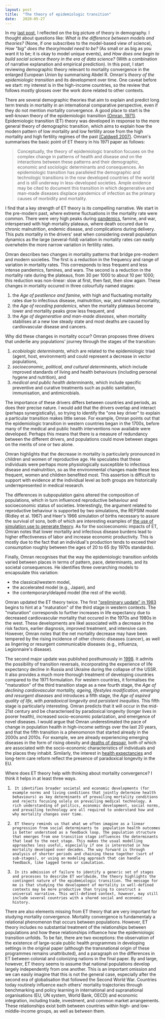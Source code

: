 ```yaml
---
layout: post
title:  "The theory of epidemiologic transition"
date:   2020-05-27
---
```

In my [last post](https://rokhrzic.eu/2020/05/07/theorising-demographic-processes.html), I reflected on the big picture of theory in demography. I thought about questions like: *What is the difference between models and theories?* (None, if one subscribes to the model-based view of science), *How "big" does the theory/model need to be?* (As small or as big as you want it to be; it is okay to model unique events), and
*How does one begin to build social science theory in the era of data science?* (With a combination of narrative explanation and empirical prediction). In this post, I start reviewing  demographic theory relevant to mortality convergence in the enlarged European Union by summarising Abdel R. Omran's *theory of the epidemiologic transition* and its development over time. One caveat before we start: my interest is in the high-income countries, so the review that follows mostly glosses over the work done related to other contexts.

There are several demographic theories that aim to explain and predict long term trends in mortality in an international comparative perspective, even if they do not mention mortality convergence. A good place to start is the well-known theory of the epidemiologic transition [(Omran, 1971)](https://doi.org/10.1111/j.1468-0009.2005.00398.x). Epidemiologic transition (ET) theory was developed in response to the more general theory of demographic transition, which aims to explain how the modern pattern of low mortality and low fertility arose from the high mortality and high fertility regimes of the past [(Caldwell 2007)](https://link.springer.com/book/10.1007%2F978-1-4020-4498-4). Omran's summarises the basic point of ET theory in his 1971 paper as follows:

  > Conceptually, the theory of epidemiologic transition focuses on the complex change in patterns of health and disease *and* on the interactions between these patterns and their demographic, economic and sociologic determinants and consequences. An epidemiologic transition has paralleled the demographic and technologic transitions in the now developed countries of the world and is still underway in less-developed societies. Ample evidence may be cited to document this transition in which degenerative and man-made diseases displace pandemics of infection as the primary causes of morbidity and mortality.

I find that a key strength of ET theory is its compelling narrative. We start in the pre-modern past, where extreme fluctuations in the  mortality rate were common. There were very high peaks during [pandemics](https://www.sciencemag.org/news/2020/05/black-death-fatal-flu-past-pandemics-show-why-people-margins-suffer-most), famine, and war, interspersed with high mortality plateaus, where death occured due to chronic malnutrition, endemic disease, and complications during delivery. This puts mortality in the drivers' seat when considering overall population dynamics as the large (several-fold) variation in mortality rates can easily overwhelm the more narrow variation in fertility rates.

Omran describes two changes in mortality patterns that bridge pre-modern and modern societies. The first is a reduction in the frequency and range of variation in mortality rates. This corresponds to less frequent and less intense pandemics, famines, and wars. The second is a reduction in the mortality rate during the plateaus, from 30 per 1000 to about 10 per 1000; this reduction was non-linear: slow at first, then fast, then slow again. These changes in mortality occured in three colourfully named stages:
1.    the *Age of pestilence and famine*, with high and fluctuating mortality rates due to infectious disease, malnutrition, war, and maternal mortality,
2.    the *Age of receding pandemics*, when the mortality plateaus become lower and mortality peaks grow less frequent, and
3.    the *Age of degenerative and man-made diseases*, when mortality stabilises at a new low steady state and most deaths are caused by cardiovascular disease and cancers.

Why did these changes in mortality occur? Omran proposes three drivers that underlie any populations' journey through the stages of the transition:
1.    *ecobiologic determinants*, which are related to the epidemiologic triad (agent, host, environment) and could represent a decrease in vector populations,
2.    *socioeconomic, political, and cultural determinants*, which include improved standards of living and health behaviours (including personal hygene and nutrition), and
3.    *medical and public health determinants*, which include specific preventive and curative treatments such as public sanitation, immunisation, and antimicrobials.

The importance of these drivers differs between countries and periods, as does their precise nature. I would add that the drivers overlap and interact (perhaps synergistically), so trying to identify the "one key driver" to explain a particular transition makes little sense. For example, Omran points out that the epidemiologic transition in western countries began in the 1700s, before many of the medical and public health interventions now available were developed. Perhaps this means that there is a measure of redundancy between the different drivers, and populations could move between stages on the merits of one or two alone.

Omran highlights that the decrease in mortality is particularly pronounced in children and women of reproductive age. He speculates that these individuals were perhaps more physiologically susceptible to infectious disease and malnutrition, so as the environmental changes made these less frequent, women and children benefited most. This assertion is difficult to support with evidence at the individual level as both groups are historically underrepresented in medical research.

The differences in subpopulation gains altered the composition of populations, which in turn influenced reproductive behaviour and socioeconomic status of societies. Interestingly, the argument related to reproductive behaviour is supported by two simulations, the REPSIM model (Ridley et al. 1967) and Heer's 1966 simulation of births necessary to assure the survival of sons, both of which are interesting examples of [the use of simulation use to generate theory](https://rokhrzic.eu/2020/05/07/theorising-demographic-processes.html). As for the socioeconomic impacts of ET, Omran notes that lower mortality and infectious disease burdens lead to higher effectiveness of labor and increase economic productivity. This is mostly due to the fact that an individual's production tends to exceed their consumption roughly between the ages of 20 to 65 (by 1970s standards).

Finally, Omran recognises that the way the epidemiologic transition unfolds varied between places in terms of pattern, pace, determinants, and its societal consequences. He identifies three overarching models to encapsulate this variation:
*   the classical/western model,
*   the accelerated model (e.g., Japan), and
*   the contemporary/delayed model (the rest of the world).

Omran updated the ET theory twice. The first ["preliminary update" in 1983](https://doi.org/10.1093/tropej/29.6.305) begins to hint at a "maturation" of the third stage in western contexts. The "maturation" corresponds to further increases in life expectancy due to decreased cardiovascular mortality that occured in the 1970s and 1980s in the west. These developments are likel associated with a decrease in the risk factors, earlier diagnosis, improved treatment, and intensive care. However, Omran notes that the net mortality decrease may have been tempered by the rising incidence of other chronic diseases (cancer), as well as lingering or resurgent communicable diseases (e.g., influenza, Legionnaire's disease).

The second major update was published posthumously in [1998](https://apps.who.int/iris/handle/10665/330604). It admits the possibility of transition reversals, incorporating the experience of life expectancy decline in Russia and Ukraine during the collapse of the USSR. It also provides a much more thorough treatment of developing countries compared to the 1971 formulation. For western countries, it formalises the "maturation" of the third transition stage as a new fourth stage, the *Age of declining cardiovascular mortality, ageing, lifestyles modification, emerging and resurgent diseases* and introduces a fifth stage, the *Age of aspired quality of life, with paradoxical longevity and persistent inequities*. This fifth stage is particularly interesting. Omran predicts that it will occur in the mid-21st century and be characterised by paradoxical longevity (longer lives in poorer health), increased socio-economic polarization, and emergence of novel diseases. I would argue that Omran underestimated the pace of change in population health in high-income settings over the last 20 years, and that the fifth transition is a  phenomonon that started already in the 2000s and 2010s. For example, we are already experiencing emerging diseases in the form of rising obesity and [deaths of despair](https://doi.org/10.1073/pnas.1518393112), both of which are associated with the socio-economic characteristics of individuals and the places they inhabit. Similarly, the interest in [health expectancies](https://doi.org/10.1186/0778-7367-71-2) and long-term care reform reflect the presence of paradoxical longevity in the EU.

Where does ET theory help with thinking about mortality convergence? I think it helps in at least three ways.
1.      It identifies broader societal and economic developments (for example norms and living conditions that jointly determine health behaviours) as key determinants of prevailing mortality conditions and rejects focusing solely on prevailing medical technology. A rich understanding of politics, economic development, social norms, and prevailing technology are all required to understand how and why mortality changes over time.
2.      ET theory reminds us that what we often imagine as a linear progression from social determinants to  population health outcomes is better understood as a feedback loop. The population structure that emerges from one transition stage influences the determinants that lead to the next stage. This makes the usual modelling approaches less useful, especially if one is interested in how mortality developed over decades. The way forward is through analysis of shorter periods and chaining these together (sort of sub-stages), or using an modeling approach that can handle feedback, like lagged terms or simulation.
3.      In its admission of failure to identify a generic set of stages and processes to describe ET worldwide, the theory highlights the contingent nature of the epidemiologic transition. The message for me is that studying the development of mortality in well-defined contexts may be more productive than trying to construct a universal narrative. This well-defined context, however, may still include several countries with a shared social and economic history.

There are also elements missing from ET theory that are very important for studying mortality convergence. Mortality convergence is fundamentaly a relational phenomenon that occurs between populations. However, ET theory includes no substantial treatment of the relationships between populations and how these relationships influence how the epidemiologic transition unfolds. To be fair, there are two exceptions: the observation of the existence of large-scale public health programmes in developing settings in the original paper (although the transnational origin of these programmes remains unattributed), and a paragraph on the differences in ET between colonial and colonizing nations in the final paper. By and large, however, ET theory seems to assume that national populations develop largely independently from one another. This is an important omission and we can easily imagine that this is not the general case, especially after the second era of globalisation that followed the Second World War. Countries today routinely influence each others' mortality trajectories through benchmarking and policy learning in international and supranational organisations (EU, UN system, World Bank, OECD) and economic integration, including trade, investment, and common market arrangements. These relationships exist both between countries within high- and low-middle-income groups, as well as between them.
